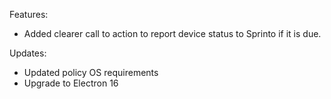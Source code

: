 Features:
- Added clearer call to action to report device status to Sprinto
if it is due.

Updates:
- Updated policy OS requirements
- Upgrade to Electron 16
